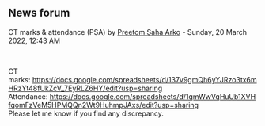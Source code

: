 <h2>News forum</h2><a href="https://moodle.cse.buet.ac.bd/user/view.php?id=1764&course=646"></a>
CT marks & attendance (PSA)
by <a href="https://moodle.cse.buet.ac.bd/user/view.php?id=1764&course=646">Preetom Saha Arko</a> - Sunday, 20 March 2022, 12:43 AM


 

CT marks: <a href="https://docs.google.com/spreadsheets/d/137v9gmQh6yYJRzo3tx6mHRzYt48fUkZcV_7EyRLZ6HY/edit?usp=sharing">https://docs.google.com/spreadsheets/d/137v9gmQh6yYJRzo3tx6mHRzYt48fUkZcV_7EyRLZ6HY/edit?usp=sharing</a> <br />Attendance: <a href="https://docs.google.com/spreadsheets/d/1qmWwVqHuUb1XVHfqomFzVeM5HPMQQn2Wt9HuhmpJAxs/edit?usp=sharing">https://docs.google.com/spreadsheets/d/1qmWwVqHuUb1XVHfqomFzVeM5HPMQQn2Wt9HuhmpJAxs/edit?usp=sharing</a> <br />Please let me know if you find any discrepancy.






